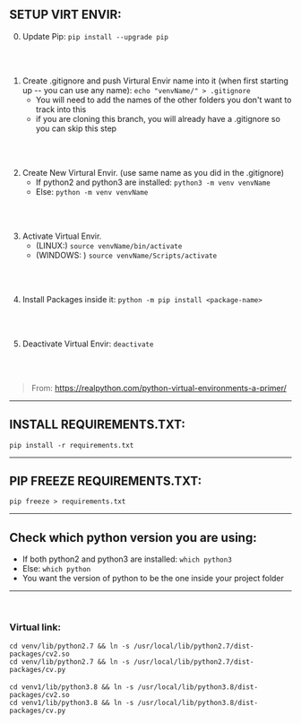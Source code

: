 ## SETUP VIRT ENVIR:

0) Update Pip:
```pip install --upgrade pip```
<br>
<br>

1) Create .gitignore and push Virtural Envir name into it (when first starting up -- you can use any name):
```echo "venvName/" > .gitignore```
    - You will need to add the names of the other folders you don't want to track into this 
    - if you are cloning this branch, you will already have a .gitignore so you can skip this step
<br>
<br>

2) Create New Virtural Envir. (use same name as you did in the .gitignore) 
    - If python2 and python3 are installed:
        ```python3 -m venv venvName```
    - Else:
        ```python -m venv venvName```
<br>
<br>


3) Activate Virtual Envir. 
    - (LINUX:) ```source venvName/bin/activate```
    - (WINDOWS: ) ```source venvName/Scripts/activate```
<br>
<br>

4) Install Packages inside it:
```python -m pip install <package-name>```

<br>
<br>

5) Deactivate Virtual Envir:
```deactivate```
<br>
<br>

> From: https://realpython.com/python-virtual-environments-a-primer/
------------------------------


## INSTALL REQUIREMENTS.TXT:
```pip install -r requirements.txt```


------------------------------


## PIP FREEZE REQUIREMENTS.TXT:
```pip freeze > requirements.txt```


------------------------------


## Check which python version you are using:
- If both python2 and python3 are installed:
    ```which python3```
- Else:
    ```which python```
- You want the version of python to be the one inside your project folder


------------------------------

<br>

### Virtual link:
```cd venv/lib/python2.7 && ln -s /usr/local/lib/python2.7/dist-packages/cv2.so``` <br>
```cd venv/lib/python2.7 && ln -s /usr/local/lib/python2.7/dist-packages/cv.py``` <br>
<br>
```cd venv1/lib/python3.8 && ln -s /usr/local/lib/python3.8/dist-packages/cv2.so``` <br>
```cd venv1/lib/python3.8 && ln -s /usr/local/lib/python3.8/dist-packages/cv.py``` <br>